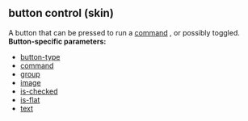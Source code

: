 ## button control (skin)


A button that can be pressed to run a
[command](/ref/%7Bskin%7D/commands.md) , or possibly toggled.
**Button-specific parameters:**
+   [button-type](/ref/%7Bskin%7D/param/button-type.md) 
+   [command](/ref/%7Bskin%7D/param/command.md) 
+   [group](/ref/%7Bskin%7D/param/group.md) 
+   [image](/ref/%7Bskin%7D/param/image.md) 
+   [is-checked](/ref/%7Bskin%7D/param/is-checked.md) 
+   [is-flat](/ref/%7Bskin%7D/param/is-flat.md) 
+   [text](/ref/%7Bskin%7D/param/text.md) 
